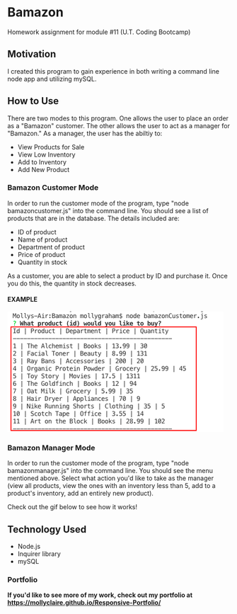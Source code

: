 # Bamazon
Homework assignment for module #11 (U.T. Coding Bootcamp)

## Motivation
I created this program to gain experience in both writing a command line node app and utilizing mySQL.

## How to Use
There are two modes to this program. One allows the user to place an order as a "Bamazon" customer. The other allows the user to act as a manager for "Bamazon." As a manager, the user has the abiltiy to:
* View Products for Sale
* View Low Inventory
* Add to Inventory
* Add New Product

### Bamazon Customer Mode
In order to run the customer mode of the program, type "node bamazoncustomer.js" into the command line. You should see a list of products that are in the database. The details included are:
* ID of product
* Name of product
* Department of product
* Price of product
* Quantity in stock

As a customer, you are able to select a product by ID and purchase it. Once you do this, the quantity in stock decreases.

#### EXAMPLE
![customer-view](images/customer-1-view.png) 

### Bamazon Manager Mode
In order to run the customer mode of the program, type "node bamazonmanager.js" into the command line. You should see the menu mentioned above. Select what action you'd like to take as the manager (view all products, view the ones with an inventory less than 5, add to a product's inventory, add an entirely new product).

Check out the gif below to see how it works!

## Technology Used
* Node.js
* Inquirer library
* mySQL

### Portfolio
**If you'd like to see more of my work, check out my portfolio at https://mollyclaire.github.io/Responsive-Portfolio/**